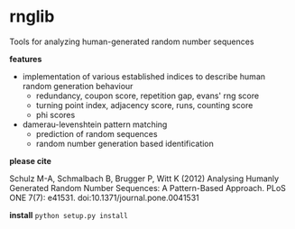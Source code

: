 # rnglib
Tools for analyzing human-generated random number sequences

**features**
* implementation of various established indices to describe human random generation behaviour
  * redundancy, coupon score, repetition gap, evans' rng score
  * turning point index, adjacency score, runs, counting score
  * phi scores
* damerau-levenshtein pattern matching
  * prediction of random sequences
  * random number generation based identification

**please cite**

Schulz M-A, Schmalbach B, Brugger P, Witt K (2012) Analysing Humanly Generated Random Number Sequences: A Pattern-Based Approach. PLoS ONE 7(7): e41531. doi:10.1371/journal.pone.0041531
 
**install**
`python setup.py install`

